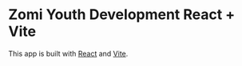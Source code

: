 # Zomi Youth Development React + Vite

This app is built with [React](https://react.dev/) and [Vite](https://vitejs.dev/).
